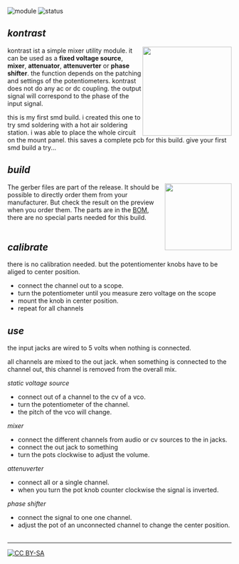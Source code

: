 ![module](https://img.shields.io/badge/module-mischer-yellow)
![status](https://img.shields.io/badge/status-work%20in%20progress-orange)

## *kontrast*

<a href="https://photos.app.goo.gl/pg6iZUC32rTKX5LC7"><img src="https://spielhuus.github.io/elektrophon/images/kontrast-logo-tmb.jpg" height="200px" align="right"></a>kontrast ist a simple mixer utility module. it can be used as a **fixed voltage source**, **mixer**, **attenuator**, **attenuverter** or **phase shifter**. the function depends on the patching and settings of the potentiometers. kontrast does not do any ac or dc coupling. the output signal will correspond to the phase of the input signal. 

this is my first smd build. i created this one to try smd soldering with a hot air soldering station. i was able to place the whole circuit on the mount panel. this saves a complete pcb for this build. give your first smd build a try...

## *build*

<a href="https://spielhuus.github.io/elektrophon/schemas/kontrast.pdf"><img src="https://spielhuus.github.io/elektrophon/images/kontrast-schema-tmb.png" height="150px" align="right"></img></a> The gerber files are part of the release. It should be possible to directly order them from your manufacturer. But check the result on the preview when you order them. The parts are in the [BOM](BOM.md), there are no special parts needed for this build.<br/><br/>

## *calibrate*

there is no calibration needed. but the potentiomenter knobs have to be aliged to center position. 

* connect the channel out to a scope.
* turn the potentiometer until you measure zero voltage on the scope
* mount the knob in center position.
* repeat for all channels

## *use*

the input jacks are wired to 5 volts when nothing is connected.

all channels are mixed to the out jack. when something is connected to the channel out, this channel is removed from the overall mix.

_static voltage source_
* connect out of a channel to the cv of a vco.
* turn the potentiometer of the channel.
* the pitch of the vco will change.

_mixer_
* connect the different channels from audio or cv sources to the in jacks.
* connect the out jack to something
* turn the pots clockwise to adjust the volume.

_attenuverter_
* connect all or a single channel. 
* when you turn the pot knob counter clockwise the signal is inverted.

_phase shifter_
* connect the signal to one one channel.
* adjust the pot of an unconnected channel to change the center position.
<br/><br/>

---
[![CC BY-SA](https://licensebuttons.net/l/by-sa/3.0/88x31.png)](https://creativecommons.org/licenses/by-sa/4.0/)

[1]: https://en.wikipedia.org/wiki/Envelope_(music)
